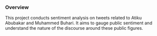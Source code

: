 ### Overview
This project conducts sentiment analysis on tweets related to Atiku Abubakar and Muhammed Buhari. It aims to gauge public sentiment and understand the nature of the discourse around these public figures.
